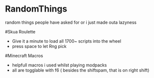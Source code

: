 # RandomThings
random things people have asked for or i just made outa lazyness


#Skua Roulette
 - Give it a minute to load all 1700~ scripts into the wheel
 - press space to let Rng pick

#Minecraft Macros
 - helpfull macros i used whilst playing modpacks
 - all are togglable with f6 ( besides the shiftspam, that is on right shift)
